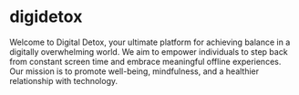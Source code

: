 # digidetox
Welcome to Digital Detox, your ultimate platform for achieving balance in a digitally overwhelming world. We aim to empower individuals to step back from constant screen time and embrace meaningful offline experiences. Our mission is to promote well-being, mindfulness, and a healthier relationship with technology.
